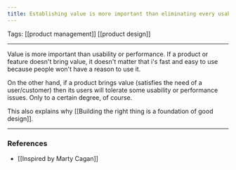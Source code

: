 ```yaml
---
title: Establishing value is more important than eliminating every usability issue or having the best performance
---
```


Tags: [[product management]] [[product design]]

---

Value is more important than usability or performance. If a product or feature doesn't bring value, it doesn't matter that i's fast and easy to use because people won't have a reason to use it.

On the other hand, if a product brings value (satisfies the need of a user/customer) then its users will tolerate some usability or performance issues. Only to a certain degree, of course.

This also explains why [[Building the right thing is a foundation of good design]].

---

### References
- [[Inspired by Marty Cagan]]